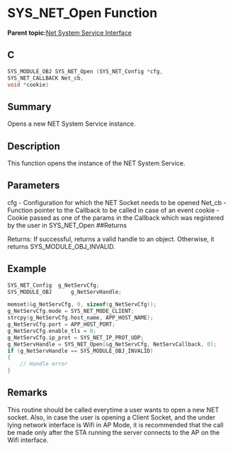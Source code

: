 # SYS\_NET\_Open Function

**Parent topic:**[Net System Service Interface](GUID-010BB62D-452D-4B87-9F43-FDA5BF80F6AF.md)

## C

```c
SYS_MODULE_OBJ SYS_NET_Open (SYS_NET_Config *cfg,
SYS_NET_CALLBACK Net_cb,
void *cookie)
```

## Summary

Opens a new NET System Service instance.

## Description

This function opens the instance of the NET System Service.

## Parameters

cfg - Configuration for which the NET Socket needs to be opened Net\_cb - Function pointer to the Callback to be called in case of an event cookie - Cookie passed as one of the params in the Callback which was registered by the user in SYS\_NET\_Open \#\#Returns

Returns: If successful, returns a valid handle to an object. Otherwise, it returns SYS\_MODULE\_OBJ\_INVALID.

## Example

```c
SYS_NET_Config 	g_NetServCfg;
SYS_MODULE_OBJ 		g_NetServHandle;

memset(&g_NetServCfg, 0, sizeof(g_NetServCfg));
g_NetServCfg.mode = SYS_NET_MODE_CLIENT;
strcpy(g_NetServCfg.host_name, APP_HOST_NAME);
g_NetServCfg.port = APP_HOST_PORT;
g_NetServCfg.enable_tls = 0;
g_NetServCfg.ip_prot = SYS_NET_IP_PROT_UDP;
g_NetServHandle = SYS_NET_Open(&g_NetServCfg, NetServCallback, 0);
if (g_NetServHandle == SYS_MODULE_OBJ_INVALID)
{
    // Handle error
}
```

## Remarks

This routine should be called everytime a user wants to open a new NET socket. Also, in case the user is opening a Client Socket, and the under lying network interface is Wifi in AP Mode, it is recommended that the call be made only after the STA running the server connects to the AP on the Wifi interface.


